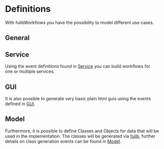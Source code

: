 # Definitions

With fulibWorkflows you have the possibility to model different use cases.

## General


## Service
Using the event definitions found in [Service](service.md) you can build workflows for one or multiple services.

## GUI
It is also possible to generate very basic plain html guis using the events defined in [GUI](gui.md).

## Model
Furthermore, it is possible to define Classes and Objects for data that will be used in the implementation.
The classes will be generated via [fulib](https://github.com/fujaba/fulib), further details on class generation events can be found in [Model](model.md).